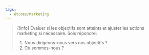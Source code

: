 ```yaml
---
tags:
  - études/Marketing
---
```

> [!info] Évaluer si les objectifs sont atteints et ajuster les actions marketing si nécessaire. Sois répondre:
> 1. Nous dirigeons-nous vers nos objectifs ?
> 2. Où sommes-nous ? 
